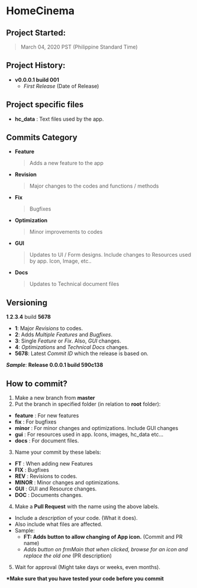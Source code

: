 # HomeCinema

## Project Started:

> March 04, 2020 PST (Philippine Standard Time)

## Project History:

- **v0.0.0.1 build 001**
  - *First Release* (Date of Release)
 
## Project specific files
  - **hc_data**	: Text files used by the app. 

## Commits Category

- **Feature**
  > Adds a new feature to the app
- **Revision**
  > Major changes to the codes  and functions / methods
- **Fix**
  > Bugfixes
- **Optimization**
  > Minor improvements to codes
- **GUI**
  > Updates to UI / Form designs. Include changes to Resources used by app. Icon, Image, etc..
- **Docs**
  > Updates to Technical document files
  
## Versioning

**1**.**2**.**3**.**4** build **5678**

- **1**: Major *Revisions* to codes.
- **2**: Adds *Multiple Features* and *Bugfixes*.
- **3**: Single *Feature* or *Fix*. Also, *GUI* changes.
- **4**: *Optimizations* and *Technical Docs* changes.
- **5678**: Latest *Commit ID* which the release is based on.

***Sample***: **Release 0.0.0.1 build 590c138**

## How to commit?

1. Make a new branch from **master**
2. Put the branch in specified folder (in relation to **root** folder):
  - **feature**	: For new features
  - **fix**		: For bugfixes
  - **minor**	: For minor changes and optimizations. Include GUI changes
  - **gui**		: For resources used in app. Icons, images, hc_data etc...
  - **docs**	: For document files.
3. Name your commit by these labels:
  - **FT**		: When adding new Features
  - **FIX**		: Bugfixes
  - **REV**		: Revisions to codes.
  - **MINOR**	: Minor changes and optimizations.
  - **GUI**		: GUI and Resource changes.
  - **DOC**		: Documents changes.
4. Make a **Pull Request** with the name using the above labels.
  - Include a *description* of your code. (What it does).
  - Also include what files are affected.
  - Sample:
    - **FT: Adds button to allow changing of App icon.** (Commit and PR name)
	- *Adds button on frmMain that when clicked, browse for an icon and replace the old one* (PR description)
5. Wait for approval (Might take days or weeks, even months).

**\*Make sure that you have tested your code before you commit**